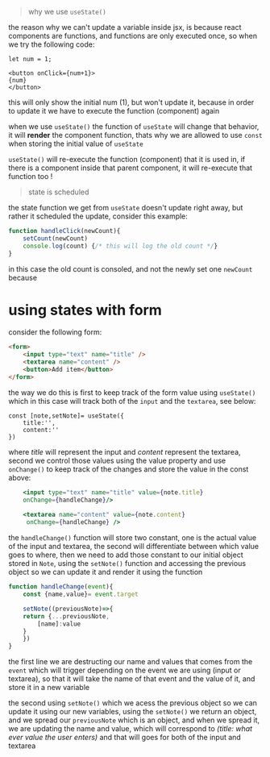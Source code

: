 > why we use `useState()`

the reason why we can't update a variable inside jsx, is because react components are functions, and functions are only executed once, so when we try the following code:

```JSX
let num = 1;

<button onClick={num+1}>
{num}
</button>
```

this will only show the initial num (1), but won't update it, because in order to update it we have to execute the function (component) again

when we use `useState()` the function of `useState` will change that behavior, it will **render** the component function, thats why we are allowed to use `const` when storing the initial value of `useState` 

`useState()` will re-execute the function (component) that it is used in, if there is a component inside that parent component, it will re-execute that function too !

> state is scheduled

the state function we get from `useState` doesn't update right away, but rather it scheduled the update, consider this example:

```jsx
function handleClick(newCount){
	setCount(newCount)
	console.log(count) {/* this will log the old count */}
}
```

in this case the old count is consoled, and not the newly set one `newCount` because 

# using states with form

consider the following form:

```html
<form>
	<input type="text" name="title" />
	<textarea name="content" />
	<button>Add item</button>
</form>
```

the way we do this is first to keep track of the form value using `useState()` which in this case will track both of the `input` and the `textarea`, see below:

```JSX
const [note,setNote]= useState({
	title:'',
	content:''
})
```

where *title* will represent the input and *content* represent the textarea, second we control those values using the value property and use `onChange()` to keep track of the changes and store the value in the const above:

```jsx
	<input type="text" name="title" value={note.title}  
	onChange={handleChange}/>
	
	<textarea name="content" value={note.content}
	 onChange={handleChange} />
```

the `handleChange()` function will store two constant, one is the actual value of the input and textarea, the second will differentiate between which value goes to where, then we need to add those constant to our initial object stored in `Note`, using the `setNote()` function and accessing the previous object so we can update it and render it using the function

```jsx
function handleChange(event){
	const {name,value}= event.target

	setNote((previousNote)=>{
	return {...previousNote,
		[name]:value
	}
	})
}
```

the first line we are destructing our name and values that comes from the `event` which will trigger depending on the event we are using (input or textarea), so that it will take the name of that event and the value of it, and store it in a new variable

the second using `setNote()` which we acess the previous object so we can update it using our new variables, using the `setNote()` we return an object, and we spread our `previousNote` which is an object, and when we spread it, we are updating the name and value, which will correspond to *(title: what ever value the user enters)* and that will goes for both of the input and textarea


